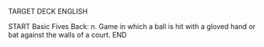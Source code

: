 TARGET DECK
ENGLISH

START
Basic
Fives
Back: n. Game in which a ball is hit with a gloved hand or bat against the walls of a court.
END
